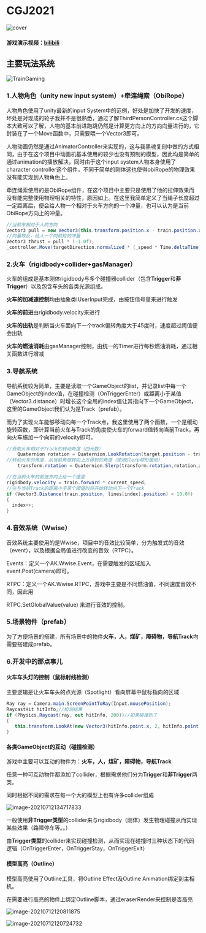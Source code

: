 # CGJ2021
![cover](Document/image/cover.png)
#### 游戏演示视频：[bilibili](https://www.bilibili.com/video/BV1jb4y1y7X4?from=search&seid=5906176599925647776)

## 主要玩法系统

![TrainGaming](Document/image/TrainGaming.png)

### 1.人物角色（unity new input system）+牵连绳索（ObiRope）

人物角色使用了unity最新的input System中的范例，好处是加快了开发的速度，坏处是对现成的轮子我并不是很熟悉，通过了解ThirdPersonController.cs这个脚本大致可以了解，人物的基本前进跑跳仍然是计算更方向上的方向向量进行的，它封装在了一个Move函数中，只需要喂一个Vector3即可。

人物动画仍然是通过AnimatorController来实现的，这与我黑魂复刻中做的方式相同，由于在这个项目中动画机基本使用的较少也没有预制的模型，因此均是简单的通过animation的播放解决，同时由于这个input system人物本身使用了character controller这个组件，不同于简单的刚体这也使得obiRope的物理效果没有能实现到人物角色上。

牵连绳索使用的是ObiRope组件，在这个项目中主要只是使用了他的拉伸效果而没有能完整使用物理相关的特性，原因如上。在这里我简单定义了当绳子长度超过一定距离后，便会给人物一个相对于火车方向的一个冲量，也可以认为是当前ObiRope方向上的冲量。

```c#
//当前车相对于人的方向
Vector3 pull = new Vector3(this.transform.position.x - train.position.x,0, this.transform.position.z - train.position.z);
//向量取反，给人一个向前拉的冲量
Vector3 thrust = pull * (-1.0f);
_controller.Move(targetDirection.normalized * (_speed * Time.deltaTime) + thrust * Time.deltaTime);
```



### 2.火车（rigidbody+collider+gasManager）

火车的组成是基本刚体rigidbody与多个碰撞器collider（包含**Trigger**和**非Trigger**）以及包含车头的各类光源组成。

**火车的加减速控制**均由抽象类IUserInput完成，由按钮信号量来进行触发

**火车的前进**由rigidbody.velocity来进行

**火车的出轨**是判断当火车面向下一个track偏转角度大于45度时，速度超过阈值便会出轨

**火车的燃油消耗**由gasManager控制，由统一的Timer进行每秒燃油消耗，通过相关函数进行增减

### 3.导航系统

导航系统较为简单，主要是读取一个GameObject的list，并记录list中每一个GameObject的index值，在碰撞检测（OnTriggerEnter）或距离小于某值（Vector3.distance）时增长这个全局的index值让其指向下一个GameObject，这里的GameObject我们认为是Track（prefab）。

而为了实现火车能够移动向每一个Track点，我这里使用了两个函数，一个是缓动旋转函数，即计算当前火车与Track的角度使火车的forward值转向当前Track，再向火车施加一个向前的velocity即可。

```c#
//获取火车相对于Track的转动角度（四元数）
    Quaternion rotation = Quaternion.LookRotation(target.position - transform.position);
//转动火车的角度，从当前角度转向上方得到的角度（使用Slerp球形缓动）
    transform.rotation = Quaternion.Slerp(transform.rotation,rotation,angleSpeed*Time.deltaTime);

//在当前火车的前进方向上给一个速度
rigidbody.velocity = train.forward * current_speed;
//在与当前Track的距离小于某个阈值时将开始转动向下一个Track
if (Vector3.Distance(train.position, lines[index].position) < 10.0f)
{
  index++;
}
```



### 4.音效系统（Wwise）

音效系统主要使用的是Wwise，项目中的音效比较简单，分为触发式的音效（event），以及根据全局值进行改变的音效（RTPC）。

Events：定义一个AK.Wwise.Event，在需要触发的区域加入event.Post(camera)即可。

RTPC：定义一个AK.Wwise.RTPC，游戏中主要是不同燃油值，不同速度音效不同，因此用

RTPC.SetGlobalValue(value) 来进行音效的控制。



### 5.场景物件（prefab）

为了方便场景的搭建，所有场景中的物件**火车，人，煤矿，障碍物，导航Track**均需要搭建成prefab。



### 6.开发中的那点事儿

#### 火车车头灯的控制（鼠标射线检测）

主要逻辑是让火车车头的点光源（Spotlight）看向屏幕中鼠标指向的区域

```c#
Ray ray = Camera.main.ScreenPointToRay(Input.mousePosition);
RaycastHit hitInfo;//检测结果         
if (Physics.Raycast(ray, out hitInfo, 200))//如果碰撞到了
{
   this.transform.LookAt(new Vector3(hitInfo.point.x, 2, hitInfo.point.z));
}
```

#### 各类GameObject的互动（碰撞检测）

游戏中主要可以互动的物件为：**火车，人，煤矿，障碍物，导航Track**

任意一种可互动物件都添加了collider，根据需求他们分为**Trigger**和**非Trigger**两类。

同时根据不同的需求在每一个大的模型上也有许多collider组成

![image-20210712134717833](Document/image/image-20210712134717833.png)

一般使用**非Trigger类型**的collider来与rigidbody（刚体）发生物理碰撞从而实现某些效果（路障停车等。。）

由**Trigger类型**的collider来实现碰撞检测，从而实现在碰撞时三种状态下的代码逻辑（OnTriggerEnter，OnTriggerStay，OnTriggerExit）

#### 模型高亮（Outline）

模型高亮使用了Outline工具，将Outline Effect及Outline Animation绑定到主相机。

在需要进行高亮的物件上绑定Outline脚本，通过eraserRender来控制是否高亮

![image-20210712120811875](Document/image/image-20210712120811875.png)

![image-20210712120724732](Document/image/image-20210712120724732.png)

